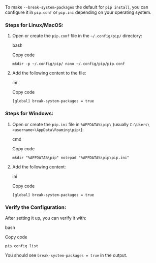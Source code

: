 To make `--break-system-packages` the default for `pip install`, you can configure it in `pip.conf` or `pip.ini` depending on your operating system.

### Steps for Linux/MacOS:

1. Open or create the `pip.conf` file in the `~/.config/pip/` directory:
    
    bash
    
    Copy code
    
    `mkdir -p ~/.config/pip/ nano ~/.config/pip/pip.conf`
    
2. Add the following content to the file:
    
    ini
    
    Copy code
    
    `[global] break-system-packages = true`
    

### Steps for Windows:

1. Open or create the `pip.ini` file in `%APPDATA%\pip\` (usually `C:\Users\<username>\AppData\Roaming\pip\`):
    
    cmd
    
    Copy code
    
    `mkdir "%APPDATA%\pip" notepad "%APPDATA%\pip\pip.ini"`
    
2. Add the following content:
    
    ini
    
    Copy code
    
    `[global] break-system-packages = true`
    

### Verify the Configuration:

After setting it up, you can verify it with:

bash

Copy code

`pip config list`

You should see `break-system-packages = true` in the output.